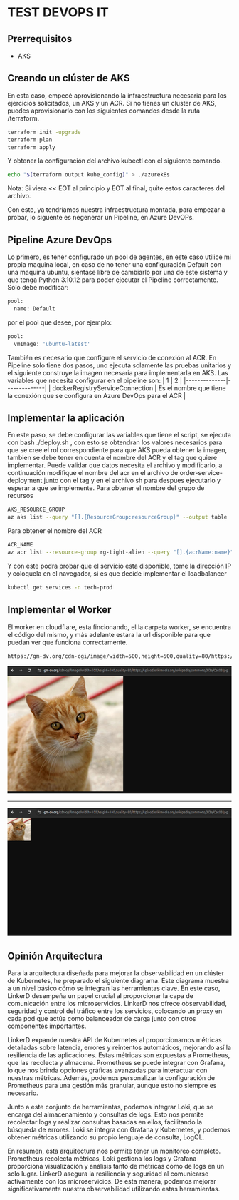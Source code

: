 # TEST DEVOPS IT

## Prerrequisitos
- AKS

## Creando un clúster de AKS

En esta caso, empecé aprovisionando la infraestructura necesaria para los ejercicios solicitados, un AKS y un ACR.
Si no tienes un cluster de AKS, puedes aprovisionarlo con los siguientes comandos desde la ruta /terraform.
```sh
terraform init -upgrade
terraform plan
terraform apply
```
Y obtener la configuración del archivo kubectl con el siguiente comando.
```sh
echo "$(terraform output kube_config)" > ./azurek8s
```
Nota: Si viera << EOT al principio y EOT al final, quite estos caracteres del archivo. 

Con esto, ya tendríamos nuestra infraestructura montada, para empezar a probar, lo siguente es negenerar un Pipeline, en Azure DevOPs.

## Pipeline Azure DevOps

Lo primero, es tener configurado un pool de agentes, en este caso utilice mi propia maquina local, en caso de no tener una configuración Default
con una maquina ubuntu, siéntase libre de cambiarlo por una de este sistema y que tenga Python 3.10.12 para poder ejecutar el Pipeline correctamente.
Solo debe modificar: 
```sh
pool:
  name: Default
```
por el pool que desee, por ejemplo:
```sh
pool:
  vmImage: 'ubuntu-latest'
```
También es necesario que configure el servicio de conexión al ACR.
En Pipeline solo tiene dos pasos, uno ejecuta solamente las pruebas unitarios y el siguiente construye la imagen necesaria para implementarla en AKS.
Las variables que necesita configurar en el pipeline son:
|  1 |  2 |
|--------------|--------------|
| dockerRegistryServiceConnection | Es el nombre que tiene la conexión que se configura en Azure DevOps para el ACR |

## Implementar la aplicación

En este paso, se debe configurar las variables que tiene el script, se ejecuta con bash ./deploy.sh  , con esto se obtendran los valores necesarios para
que se cree el rol correspondiente para que AKS pueda obtener la imagen, tambien se debe tener en cuenta el nombre del ACR y el tag que quiere implementar.
Puede validar que datos necesita el archivo y modificarlo, a continuación modifique el nombre del acr en el archivo de order-service-deployment junto con el tag y en el archivo sh para despues ejecutarlo y esperar a que se implemente.
Para obtener el nombre del grupo de recursos
```sh
AKS_RESOURCE_GROUP
az aks list --query "[].{ResourceGroup:resourceGroup}" --output table
```
Para obtener el nombre del ACR
```sh
ACR_NAME
az acr list --resource-group rg-tight-alien --query "[].{acrName:name}" --output table
```
Y con este podra probar que el servicio esta disponible, tome la dirección IP y coloquela en el navegador, si es que decide implementar el loadbalancer
```sh
kubectl get services -n tech-prod
```

## Implementar el Worker
El worker en cloudflare, esta fincionando, el la carpeta worker, se encuentra el código del mismo, y más adelante estara la url
disponible para que puedan ver que funciona correctamente.
```sh
https://gm-dv.org/cdn-cgi/image/width=500,height=500,quality=80/https://upload.wikimedia.org/wikipedia/commons/3/3a/Cat03.jpg
```
![Imagen01](imagenes/imagen01.png)

----------------------------------

![Imagen02](imagenes/imagen02.png)

## Opinión Arquitectura
Para la arquitectura diseñada para mejorar la observabilidad en un clúster de Kubernetes, he preparado el siguiente diagrama. Este diagrama muestra a un nivel básico cómo se integran las herramientas clave. En este caso, LinkerD desempeña un papel crucial al proporcionar la capa de comunicación entre los microservicios. LinkerD nos ofrece observabilidad, seguridad y control del tráfico entre los servicios, colocando un proxy en cada pod que actúa como balanceador de carga junto con otros componentes importantes.

LinkerD expande nuestra API de Kubernetes al proporcionarnos métricas detalladas sobre latencia, errores y reintentos automáticos, mejorando así la resiliencia de las aplicaciones. Estas métricas son expuestas a Prometheus, que las recolecta y almacena. Prometheus se puede integrar con Grafana, lo que nos brinda opciones gráficas avanzadas para interactuar con nuestras métricas. Además, podemos personalizar la configuración de Prometheus para una gestión más granular, aunque esto no siempre es necesario.

Junto a este conjunto de herramientas, podemos integrar Loki, que se encarga del almacenamiento y consultas de logs. Esto nos permite recolectar logs y realizar consultas basadas en ellos, facilitando la búsqueda de errores. Loki se integra con Grafana y Kubernetes, y podemos obtener métricas utilizando su propio lenguaje de consulta, LogQL.

En resumen, esta arquitectura nos permite tener un monitoreo completo. Prometheus recolecta métricas, Loki gestiona los logs y Grafana proporciona visualización y análisis tanto de métricas como de logs en un solo lugar. LinkerD asegura la resiliencia y seguridad al comunicarse activamente con los microservicios. De esta manera, podemos mejorar significativamente nuestra observabilidad utilizando estas herramientas.